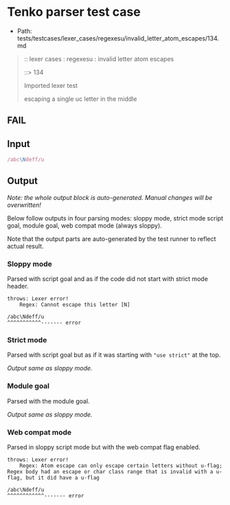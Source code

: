# Tenko parser test case

- Path: tests/testcases/lexer_cases/regexesu/invalid_letter_atom_escapes/134.md

> :: lexer cases : regexesu : invalid letter atom escapes
>
> ::> 134
>
> Imported lexer test
>
> escaping a single uc letter in the middle

## FAIL

## Input

`````js
/abc\Ndeff/u
`````

## Output

_Note: the whole output block is auto-generated. Manual changes will be overwritten!_

Below follow outputs in four parsing modes: sloppy mode, strict mode script goal, module goal, web compat mode (always sloppy).

Note that the output parts are auto-generated by the test runner to reflect actual result.

### Sloppy mode

Parsed with script goal and as if the code did not start with strict mode header.

`````
throws: Lexer error!
    Regex: Cannot escape this letter [N]

/abc\Ndeff/u
^^^^^^^^^^^------- error
`````

### Strict mode

Parsed with script goal but as if it was starting with `"use strict"` at the top.

_Output same as sloppy mode._

### Module goal

Parsed with the module goal.

_Output same as sloppy mode._

### Web compat mode

Parsed in sloppy script mode but with the web compat flag enabled.

`````
throws: Lexer error!
    Regex: Atom escape can only escape certain letters without u-flag; Regex body had an escape or char class range that is invalid with a u-flag, but it did have a u-flag

/abc\Ndeff/u
^^^^^^^^^^^^------- error
`````

